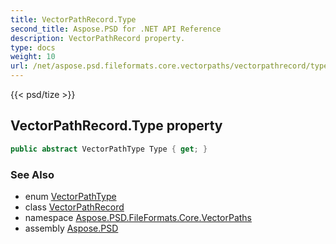 ```yaml
---
title: VectorPathRecord.Type
second_title: Aspose.PSD for .NET API Reference
description: VectorPathRecord property. 
type: docs
weight: 10
url: /net/aspose.psd.fileformats.core.vectorpaths/vectorpathrecord/type/
---
```

{{< psd/tize >}}
## VectorPathRecord.Type property

```csharp
public abstract VectorPathType Type { get; }
```

### See Also

* enum [VectorPathType](../../vectorpathtype/)
* class [VectorPathRecord](../)
* namespace [Aspose.PSD.FileFormats.Core.VectorPaths](../../vectorpathrecord/)
* assembly [Aspose.PSD](../../../)


